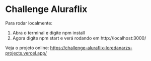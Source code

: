 # Challenge Aluraflix
 
Para rodar localmente:

1. Abra o terminal e digite npm install
2. Agora digite npm start e verá rodando em http://localhost:3000/ 

Veja o projeto online: https://challenge-aluraflix-loredanarzs-projects.vercel.app/
